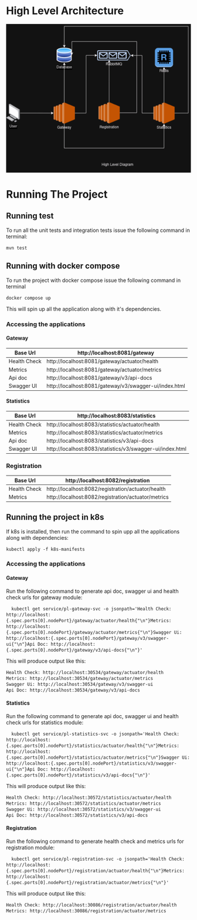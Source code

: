 # High Level Architecture
![](hld.png)

# Running The Project

## Running test

To run all the unit tests and integration tests issue the following command in terminal:
```shell
mvn test
```

## Running with docker compose

To run the project with docker compose issue the following command in terminal
```shell
docker compose up
```

This will spin up all the application along with it's dependencies.

### Accessing the applications

#### Gateway

| Base Url     | http://localhost:8081/gateway                  |
|--------------|------------------------------------------------|
| Health Check | http://localhost:8081/gateway/actuator/health  |
| Metrics      | http://localhost:8081/gateway/actuator/metrics |  |
| Api doc      |      http://localhost:8081/gateway/v3/api-docs                                          |
| Swagger UI   |     http://localhost:8081/gateway/v3/swagger-ui/index.html                                                                                    |

#### Statistics

| Base Url     | http://localhost:8083/statistics |
|--------------|--------|
| Health Check | http://localhost:8083/statistics/actuator/health |
| Metrics      | http://localhost:8083/statistics/actuator/metrics       |  |
| Api doc      | http://localhost:8083/statistics/v3/api-docs |
| Swagger UI   | http://localhost:8083/statistics/v3/swagger-ui/index.html |

### Registration

| Base Url     | http://localhost:8082/registration                |
|--------------|---------------------------------------------------|
| Health Check | http://localhost:8082/registration/actuator/health  |
| Metrics      | http://localhost:8082/registration/actuator/metrics |  |

## Running the project in k8s

If k8s is installed, then run the command to spin upp all the applications along with dependencies:
```shell
kubectl apply -f k8s-manifests 
```

### Accessing the applications
#### Gateway
Run the following command to generate api doc, swagger ui and health check urls for gateway module:
```shell
  kubectl get service/pl-gateway-svc -o jsonpath='Health Check: http://localhost:{.spec.ports[0].nodePort}/gateway/actuator/health{"\n"}Metrics: http://localhost:{.spec.ports[0].nodePort}/gateway/actuator/metrics{"\n"}Swagger Ui: http://localhost:{.spec.ports[0].nodePort}/gateway/v3/swagger-ui{"\n"}Api Doc: http://localhost:{.spec.ports[0].nodePort}/gateway/v3/api-docs{"\n"}'
```
This will produce output like this:
```
Health Check: http://localhost:30534/gateway/actuator/health
Metrics: http://localhost:30534/gateway/actuator/metrics
Swagger Ui: http://localhost:30534/gateway/v3/swagger-ui
Api Doc: http://localhost:30534/gateway/v3/api-docs

```
#### Statistics
Run the following command to generate api doc, swagger ui and health check urls for statistics module:
```shell
  kubectl get service/pl-statistics-svc -o jsonpath='Health Check: http://localhost:{.spec.ports[0].nodePort}/statistics/actuator/health{"\n"}Metrics: http://localhost:{.spec.ports[0].nodePort}/statistics/actuator/metrics{"\n"}Swagger Ui: http://localhost:{.spec.ports[0].nodePort}/statistics/v3/swagger-ui{"\n"}Api Doc: http://localhost:{.spec.ports[0].nodePort}/statistics/v3/api-docs{"\n"}'
```
This will produce output like this:
```
Health Check: http://localhost:30572/statistics/actuator/health
Metrics: http://localhost:30572/statistics/actuator/metrics
Swagger Ui: http://localhost:30572/statistics/v3/swagger-ui
Api Doc: http://localhost:30572/statistics/v3/api-docs
```

#### Registration
Run the following command to generate health check and metrics urls for registration module:
```shell
  kubectl get service/pl-registration-svc -o jsonpath='Health Check: http://localhost:{.spec.ports[0].nodePort}/registration/actuator/health{"\n"}Metrics: http://localhost:{.spec.ports[0].nodePort}/registration/actuator/metrics{"\n"}'
```
This will produce output like this:
```
Health Check: http://localhost:30086/registration/actuator/health
Metrics: http://localhost:30086/registration/actuator/metrics
```